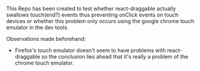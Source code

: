 This Repo has been created to test whether react-draggable actually swallows touch(end?) events thus preventing onClick events on touch devices or whether this problem only occurs using the google chrome touch emulator in the dev tools. 

Observations made beforehand:
- Firefox's touch emulator doesn't seem to have problems with react-draggable so the conclusion lies ahead that it's really a problem of the chrome touch emulator.
